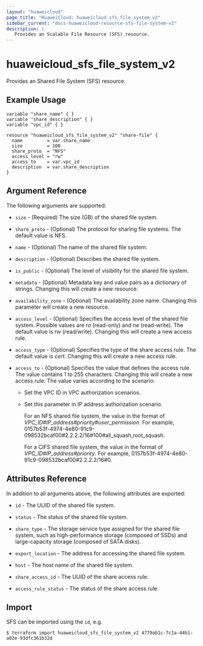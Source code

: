 ```yaml
---
layout: "huaweicloud"
page_title: "HuaweiCloud: huaweicloud_sfs_file_system_v2"
sidebar_current: "docs-huaweicloud-resource-sfs-file-system-v2"
description: |-
   Provides an Scalable File Resource (SFS) resource.
---
```


# huaweicloud_sfs_file_system_v2

Provides an Shared File System (SFS) resource.

## Example Usage

```hcl
variable "share_name" { }
variable "share_description" { }
variable "vpc_id" { }

resource "huaweicloud_sfs_file_system_v2" "share-file" {
  name         = var.share_name
  size         = 100
  share_proto  = "NFS"
  access_level = "rw"
  access_to    = var.vpc_id
  description  = var.share_description
}
```

## Argument Reference
The following arguments are supported:

* `size` - (Required) The size (GB) of the shared file system.

* `share_proto` - (Optional) The protocol for sharing file systems. The default value is NFS.

* `name` - (Optional) The name of the shared file system.

* `description` - (Optional) Describes the shared file system.

* `is_public` - (Optional) The level of visibility for the shared file system.

* `metadata` - (Optional) Metadata key and value pairs as a dictionary of strings. Changing this will create a new resource.

* `availability_zone` - (Optional) The availability zone name. Changing this parameter will create a new resource.

* `access_level` - (Optional) Specifies the access level of the shared file system. Possible values are *ro* (read-only)
    and *rw* (read-write). The default value is *rw* (read/write). Changing this will create a new access rule.

* `access_type` - (Optional) Specifies the type of the share access rule. The default value is *cert*.
    Changing this will create a new access rule.

* `access_to` - (Optional) Specifies the value that defines the access rule. The value contains 1 to 255 characters.
    Changing this will create a new access rule. The value varies according to the scenario:
    - Set the VPC ID in VPC authorization scenarios.
    - Set this parameter in IP address authorization scenario.

        For an NFS shared file system, the value in the format of *VPC_ID#IP_address#priority#user_permission*.
        For example, 0157b53f-4974-4e80-91c9-098532bcaf00#2.2.2.2/16#100#all_squash,root_squash.

        For a CIFS shared file system, the value in the format of *VPC_ID#IP_address#priority*.
        For example, 0157b53f-4974-4e80-91c9-098532bcaf00#2.2.2.2/16#0.

## Attributes Reference
In addition to all arguments above, the following attributes are exported:

* `id` - The UUID of the shared file system.

* `status` - The status of the shared file system.

* `share_type` - The storage service type assigned for the shared file system, such as high-performance
    storage (composed of SSDs) and large-capacity storage (composed of SATA disks).

* `export_location` - The address for accessing the shared file system.

* `host` - The host name of the shared file system.

* `share_access_id` - The UUID of the share access rule.

* `access_rule_status` - The status of the share access rule.

## Import

SFS can be imported using the `id`, e.g.

```
$ terraform import huaweicloud_sfs_file_system_v2 4779ab1c-7c1a-44b1-a02e-93dfc361b32d
```
